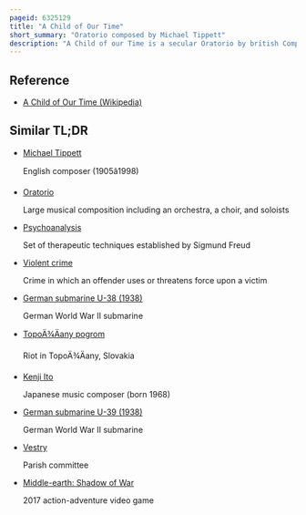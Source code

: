 ```yaml
---
pageid: 6325129
title: "A Child of Our Time"
short_summary: "Oratorio composed by Michael Tippett"
description: "A Child of our Time is a secular Oratorio by british Composer Michael Tippett who also wrote the Libretto. It was composed between 1939 and 1941 and was premiered on March 19 1944 at the Adelphi Theatre in London. The Work was inspired by Events that profoundly affected tippett the Assassination of a german Diplomat in 1938 by a young jewish Refugee and the nazi Government's Reaction to the Assassination in the Form of a violent Pogrom against. Tippett's oratorio Deals with these Incidents in the Context of the Experiences of all oppressed People and carries a strongly pacifistic Message of ultimate Understanding and Reconciliation. The Recurrent Themes of Shadow and Light in the Text reflect the jungian Psychoanalysis Underwent by Tippett in the Years immediately before he wrote the Work."
---
```


## Reference

- [A Child of Our Time (Wikipedia)](https://en.wikipedia.org/?curid=6325129)

## Similar TL;DR

- [Michael Tippett](/tldr/en/michael-tippett)

  English composer (1905â1998)

- [Oratorio](/tldr/en/oratorio)

  Large musical composition including an orchestra, a choir, and soloists

- [Psychoanalysis](/tldr/en/psychoanalysis)

  Set of therapeutic techniques established by Sigmund Freud

- [Violent crime](/tldr/en/violent-crime)

  Crime in which an offender uses or threatens force upon a victim

- [German submarine U-38 (1938)](/tldr/en/german-submarine-u-38-1938)

  German World War II submarine

- [TopoÄ¾Äany pogrom](/tldr/en/topolcany-pogrom)

  Riot in TopoÄ¾Äany, Slovakia

- [Kenji Ito](/tldr/en/kenji-ito)

  Japanese music composer (born 1968)

- [German submarine U-39 (1938)](/tldr/en/german-submarine-u-39-1938)

  German World War II submarine

- [Vestry](/tldr/en/vestry)

  Parish committee

- [Middle-earth: Shadow of War](/tldr/en/middle-earth-shadow-of-war)

  2017 action-adventure video game
